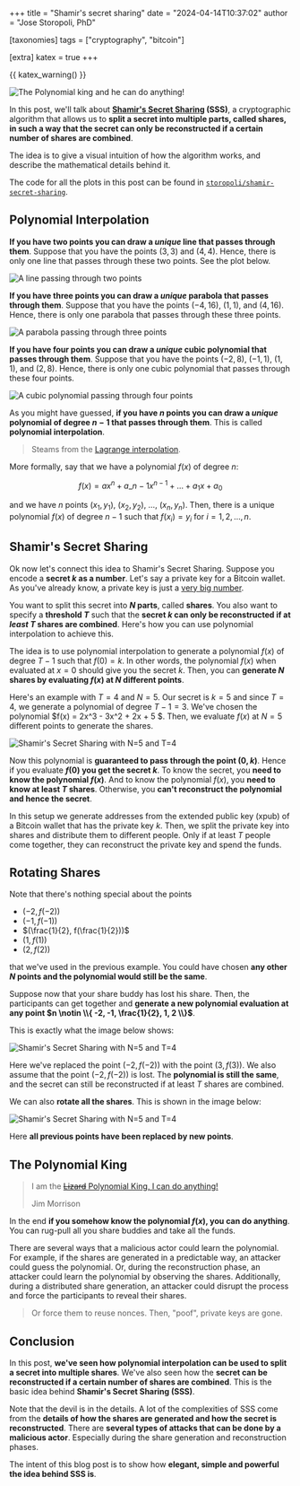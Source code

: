 +++
title = "Shamir's secret sharing"
date = "2024-04-14T10:37:02"
author = "Jose Storopoli, PhD"

[taxonomies]
tags = ["cryptography", "bitcoin"]

[extra]
katex = true
+++

{{ katex_warning() }}

![The Polynomial king and he can do anything!](polynomial_king.webp)

In this post, we'll talk about
**[Shamir's Secret Sharing](https://en.wikipedia.org/wiki/Shamir%27s_Secret_Sharing)
(SSS)**, a cryptographic algorithm that allows us to **split a secret into multiple parts,
called shares, in such a way that the secret can only be reconstructed
if a certain number of shares are combined**.

The idea is to give a visual intuition of how the algorithm works,
and describe the mathematical details behind it.

The code for all the plots in this post can be found in
[`storopoli/shamir-secret-sharing`](https://github.com/storopoli/shamir-secret-sharing).

## Polynomial Interpolation

**If you have two points you can draw a _unique_ line that passes through them**.
Suppose that you have the points $(3,3)$ and $(4,4)$.
Hence, there is only one line that passes through these two points.
See the plot below.

![A line passing through two points](line.svg)

**If you have three points you can draw a _unique_ parabola that passes through them**.
Suppose that you have the points $(-4,16)$, $(1,1)$, and $(4,16)$.
Hence, there is only one parabola that passes through these three points.

![A parabola passing through three points](quadratic.svg)

**If you have four points you can draw a _unique_ cubic polynomial that passes through them**.
Suppose that you have the points $(-2,8)$, $(-1,1)$, $(1,1)$, and $(2,8)$.
Hence, there is only one cubic polynomial that passes through these four points.

![A cubic polynomial passing through four points](cubic.svg)

As you might have guessed, **if you have $n$ points you can draw a _unique_ polynomial of degree $n-1$ that passes through them**.
This is called **polynomial interpolation**.

> [](<$block.attrs('info')>)
> Steams from the [Lagrange interpolation](https://en.wikipedia.org/wiki/Lagrange_polynomial).

More formally, say that we have a polynomial $f(x)$ of degree $n$:

$$ f(x) = ax^n + a\_{n-1} x^{n-1} + \ldots + a_1 x + a_0 $$

and we have $n$ points $(x_1, y_1)$, $(x_2, y_2)$, $\ldots$, $(x_n, y_n)$.
Then, there is a unique polynomial $f(x)$ of degree $n-1$ such that $f(x_i) = y_i$ for $i = 1, 2, \ldots, n$.

## Shamir's Secret Sharing

Ok now let's connect this idea to Shamir's Secret Sharing.
Suppose you encode a **secret $k$ as a number**.
Let's say a private key for a Bitcoin wallet.
As you've already know, a private key is just a [very big number](<$link.page('blog/2024-02-05-crypto-basics')>).

You want to split this secret into **$N$ parts**, called **shares**.
You also want to specify a **threshold $T$** such that the **secret $k$ can only be reconstructed if at _least_ $T$ shares are combined**.
Here's how you can use polynomial interpolation to achieve this.

The idea is to use polynomial interpolation to generate a polynomial $f(x)$ of degree $T-1$ such that $f(0) = k$.
In other words, the polynomial $f(x)$ when evaluated at $x = 0$ should give you the secret $k$.
Then, you can **generate $N$ shares by evaluating $f(x)$ at $N$ different points**.

Here's an example with $T = 4$ and $N = 5$.
Our secret is $k = 5$ and since $T = 4$, we generate a polynomial of degree $T-1 = 3$.
We've chosen the polynomial $f(x) = 2x^3 - 3x^2 + 2x + 5 $.
Then, we evaluate $f(x)$ at $N = 5$ different points to generate the shares.

![Shamir's Secret Sharing with $N=5$ and $T=4$](shamir.svg)

Now this polynomial is **guaranteed to pass through the point $(0, k)$**.
Hence if you evaluate **$f(0)$ you get the secret $k$**.
To know the secret, you **need to know the polynomial $f(x)$**.
And to know the polynomial $f(x)$, you **need to know at least $T$ shares**.
Otherwise, you **can't reconstruct the polynomial and hence the secret**.

In this setup we generate addresses from the extended public key (xpub) of a Bitcoin wallet that has the private key $k$.
Then, we split the private key into shares and distribute them to different people.
Only if at least $T$ people come together, they can reconstruct the private key and spend the funds.

## Rotating Shares

Note that there's nothing special about the points

- $(-2, f(-2))$
- $(-1, f(-1))$
- $(\frac{1}{2}, f(\frac{1}{2}))$
- $(1, f(1))$
- $(2, f(2))$

that we've used in the previous example.
You could have chosen **any other $N$ points and the polynomial would still be the same**.

Suppose now that your share buddy has lost his share.
Then, the participants can get together and **generate a new polynomial evaluation at any point $n \notin \\{ -2, -1, \frac{1}{2}, 1, 2 \\}$**.

This is exactly what the image below shows:

![Shamir's Secret Sharing with $N=5$ and $T=4$](shamir_alternate_single.svg)

Here we've replaced the point $(-2, f(-2))$ with the point $(3, f(3))$.
We also assume that the point $(-2, f(-2))$ is lost.
The **polynomial is still the same**, and the secret can still be reconstructed if at least $T$ shares are combined.

We can also **rotate all the shares**.
This is shown in the image below:

![Shamir's Secret Sharing with $N=5$ and $T=4$](shamir_alternate_multiple.svg)

Here **all previous points have been replaced by new points**.

## The Polynomial King

> I am the [~~Lizard~~ Polynomial King, I can do anything!](https://youtu.be/ashTaoGrR2o?t=642)
>
> Jim Morrison

In the end **if you somehow know the polynomial $f(x)$, you can do anything**.
You can rug-pull all you share buddies and take all the funds.

There are several ways that a malicious actor could learn the polynomial.
For example, if the shares are generated in a predictable way, an attacker could guess the polynomial.
Or, during the reconstruction phase, an attacker could learn the polynomial by observing the shares.
Additionally, during a distributed share generation, an attacker could disrupt the process and force the participants to reveal their shares.

> [](<$block.attrs('info')>)
> Or force them to reuse nonces. Then, "poof", private keys are gone.

## Conclusion

In this post, **we've seen how polynomial interpolation can be used to split a secret into multiple shares**.
We've also seen how the **secret can be reconstructed if a certain number of shares are combined**.
This is the basic idea behind **Shamir's Secret Sharing (SSS)**.

Note that the devil is in the details.
A lot of the complexities of SSS come from the **details of how the shares are generated and how the secret is reconstructed**.
There are **several types of attacks that can be done by a malicious actor**.
Especially during the share generation and reconstruction phases.

The intent of this blog post is to show how **elegant, simple and powerful the idea behind SSS is**.
